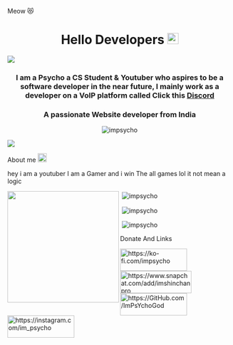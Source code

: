Meow 😻
<h1 align="center">Hello Developers <img src="https://media.discordapp.net/attachments/864403086516682752/1085123523179188244/68747470733a2f2f656d6f6a69732e736c61636b6d6f6a69732e636f6d2f656d6f6a69732f696d616765732f313537373330353530352f373337332f68616e645f776176652e6769663f31353737333035353035.gif" width="25"/></h1>
<p align="center">

  <a href="https://github.com/ImPsYchoGod"><img src="https://readme-typing-svg.herokuapp.com?font=Time+New+Roman&color=red&size=25&center=true&vCenter=true&width=600&height=100&lines=Hello+Developers;It+me+Psycho;++;FullStack+Developer,;HTML,+CSS,+PHP,+JAVA,+PYTHON;Made+with+love..<3;"></a> 

 </p> 
<h3 align="center">I am a Psycho a CS Student & Youtuber who aspires to be a software developer in the near future, I mainly work as a developer on a VoIP platform called Click this                                           <a href="https://discord.gg/8dF4kudsWx">Discord</a></strong> </h3>

<h3 align="center">A passionate Website developer from India</h3>

<p align="center"> <img src="https://komarev.com/ghpvc/?username=impsycho &label=Profile%20views&color=ff0000&style=flat" alt="impsycho" /> </p>


<p align="left"></a><a href="https://discord.com/users/1056553052850618449"><img src="https://lanyard-profile-readme.vercel.app/api/1056553052850618449?idleMessage=%22May%20The%20Code%20Be%20With%20you%22&borderRadius=25px" /></a> 
</p>   

<p align="center">
  


 About me <img src = "https://cdn.discordapp.com/emojis/1057946941150986260.gif" width=20px>
 
  
  
  hey i am a youtuber I am a Gamer and i win The all games lol it not mean a logic

  
  <img align="left" src="https://media.discordapp.net/attachments/864403086516682752/1085156726111748166/ThriftyEducatedGaur-size_restricted.gif" width = 250px>
  
 

  
  

<p>&nbsp;<img align="center" src="https://github-readme-stats.vercel.app/api?username=impsycho&show_icons=true&locale=en&hide_border=true&background=0D1117&theme=gruvbox" alt="impsycho" /></p>

<p>&nbsp;<img align="center" src="https://github-readme-streak-stats.herokuapp.com/?user=impsycho&theme=gruvbox" alt="impsycho" /></p>

<p>&nbsp;<img align="center" src="https://github-readme-stats.vercel.app/api/top-langs/?username=impsycho&theme=onedark" alt="impsycho" /></p>

Donate And Links
<p align="center">

<a href="https://ko-fi.com/impsycho"> <img align="left" src="https://cdn.ko-fi.com/cdn/kofi3.png?v=3" height="50" width="150" alt="https://ko-fi.com/impsycho" />

<a href="https://www.snapchat.com/add/imshinchanpro"> <img align="left" src="https://img.shields.io/badge/Snapchat-FFFC00?style=for-the-badge&logo=snapchat&logoColor=white" height="50" width="160" alt="https://www.snapchat.com/add/imshinchanpro" />

<a href="https://GitHub.com/ImPsYchoGod"> <img align="left" src="https://img.shields.io/badge/GitHub-100000?style=for-the-badge&logo=github&logoColor=white" height="50" width="150" alt="https://GitHub.com/ImPsYchoGod" />

<a href="https://instagram.com/im_psycho"> <img align="left" src="https://img.shields.io/badge/Instagram-E4405F?style=for-the-badge&logo=instagram&logoColor=white" height="50" width="150" alt="https://instagram.com/im_psycho" />

